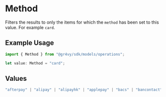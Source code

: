 # Method

Filters the results to only the items for which the `method` has been set to
this value. For example `card`.

## Example Usage

```typescript
import { Method } from "@gr4vy/sdk/models/operations";

let value: Method = "card";
```

## Values

```typescript
"afterpay" | "alipay" | "alipayhk" | "applepay" | "bacs" | "bancontact" | "banked" | "becs" | "bitpay" | "boleto" | "boost" | "card" | "cashapp" | "chaseorbital" | "checkout-session" | "clearpay" | "click-to-pay" | "dana" | "dcb" | "dlocal" | "ebanx" | "eps" | "everydaypay" | "gcash" | "giropay" | "givingblock" | "gocardless" | "googlepay" | "gopay" | "grabpay" | "ideal" | "kakaopay" | "kcp" | "klarna" | "laybuy" | "linepay" | "linkaja" | "maybankqrpay" | "multibanco" | "multipago" | "network-token" | "oney_3x" | "oney_4x" | "oney_6x" | "oney_10x" | "oney_12x" | "ovo" | "oxxo" | "payid" | "paymaya" | "paypal" | "paypalpaylater" | "payto" | "venmo" | "pix" | "rabbitlinepay" | "razorpay" | "scalapay" | "sepa" | "shopeepay" | "singteldash" | "smartpay" | "sofort" | "spei" | "stripedd" | "thaiqr" | "touchngo" | "truemoney" | "trustly" | "trustlyeurope" | "vipps" | "waave" | "wechat" | "zippay"
```
